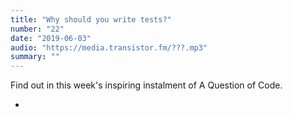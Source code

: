 ```yaml
---
title: "Why should you write tests?"
number: "22"
date: "2019-06-03"
audio: "https://media.transistor.fm/???.mp3"
summary: ""
---
```


Find out in this week's inspiring instalment of A Question of Code.

* []()
